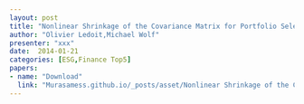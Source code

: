 ```yaml
---
layout: post
title: "Nonlinear Shrinkage of the Covariance Matrix for Portfolio Selection"
author: "Olivier Ledoit,Michael Wolf"
presenter: "xxx"
date:  2014-01-21
categories: [ESG,Finance Top5]
papers:
- name: "Download"
  link: "Murasamess.github.io/_posts/asset/Nonlinear Shrinkage of the Covariance Matrix for Portfolio Selection: Markowitz Meets Goldilocks.pdf"
---
```


